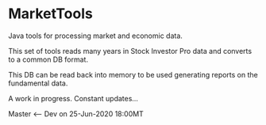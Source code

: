 # MarketTools
Java tools for processing market and economic data.

This set of tools reads many years in Stock Investor Pro data and converts to a common DB format.

This DB can be read back into memory to be used generating reports on the fundamental data.

A work in progress. Constant updates...

Master <-- Dev on 25-Jun-2020 18:00MT
